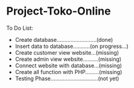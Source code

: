 # Project-Toko-Online

To Do List:
- Create database..........................(done)
- Insert data to database...........(on progress...)
- Create customer view website...(missing)
- Create admin view website..........(missing)
- Connect website with database...(missing)
- Create all function with PHP.........(missing)
- Testing Phase...............................(not yet)
